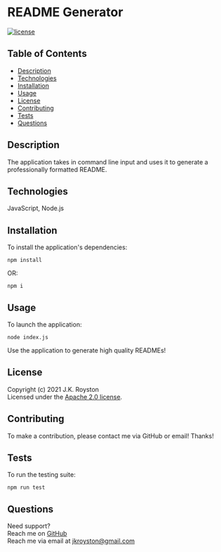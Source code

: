 # README Generator

[![license](https://img.shields.io/static/v1?label=license&message=Apache+2.0&color=blue)](https://opensource.org/licenses/Apache-2.0)

## Table of Contents

* [Description](#description)
* [Technologies](#technologies)
* [Installation](#installation)
* [Usage](#usage)
* [License](#license)
* [Contributing](#contributing)
* [Tests](#tests)
* [Questions](#questions)

## Description
The application takes in command line input and uses it to generate a professionally formatted README.


## Technologies
JavaScript, Node.js

## Installation
To install the application's dependencies:
```
npm install
```
OR:
```
npm i
```


## Usage
To launch the application:
```
node index.js
```
Use the application to generate high quality READMEs!


## License
Copyright (c) 2021 J.K. Royston  
Licensed under the [Apache 2.0 license](https://opensource.org/licenses/Apache-2.0).

## Contributing
To make a contribution, please contact me via GitHub or email! Thanks!


## Tests
To run the testing suite:
```
npm run test
```


## Questions
Need support?   
Reach me on [GitHub](https://www.github.com/jxhnkndl)  
Reach me via email at <jkroyston@gmail.com>